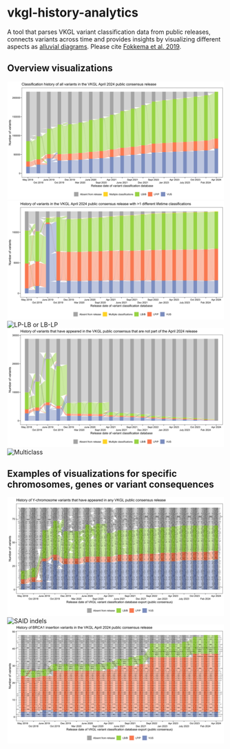 # vkgl-history-analytics
A tool that parses VKGL variant classification data from public releases, connects variants across time and provides insights by visualizing different aspects as [alluvial diagrams](https://en.wikipedia.org/wiki/Alluvial_diagram).
Please cite [Fokkema et al. 2019](https://doi.org/10.1002/humu.23896).

## Overview visualizations
![Latest release](img/vkgl-apr2024.png)
![More than 1 class](img/vkgl-apr2024-gt1clsf.png)
![LP-LB or LB-LP](img/vkgl-apr2024-lp-lb-trans.png)
![Not in latest](img/vkgl-notinapr2024.png)
![Multiclass](img/vkgl-apr2024-multiclass.png)

## Examples of visualizations for specific chromosomes, genes or variant consequences
![Y chromosome](img/vkgl-apr2024-y.png)
![SAID indels](img/vkgl-apr2024-said-indels.png)
![BRCA1 insertions](img/vkgl-apr2024-brca1-ins.png)
